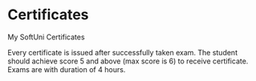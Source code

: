 # Certificates
My SoftUni Certificates

Every certificate is issued after successfully taken exam. The student should achieve score 5 and above (max score is 6) to receive certificate. Exams are with duration of 4 hours.
